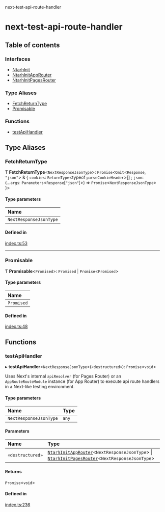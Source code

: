 next-test-api-route-handler

# next-test-api-route-handler

## Table of contents

### Interfaces

- [NtarhInit](interfaces/NtarhInit.md)
- [NtarhInitAppRouter](interfaces/NtarhInitAppRouter.md)
- [NtarhInitPagesRouter](interfaces/NtarhInitPagesRouter.md)

### Type Aliases

- [FetchReturnType](README.md#fetchreturntype)
- [Promisable](README.md#promisable)

### Functions

- [testApiHandler](README.md#testapihandler)

## Type Aliases

### FetchReturnType

Ƭ **FetchReturnType**\<`NextResponseJsonType`\>: `Promise`\<`Omit`\<`Response`, ``"json"``\> & \{ `cookies`: `ReturnType`\<typeof `parseCookieHeader`\>[] ; `json`: (...`args`: `Parameters`\<`Response`[``"json"``]\>) => `Promise`\<`NextResponseJsonType`\>  }\>

#### Type parameters

| Name |
| :------ |
| `NextResponseJsonType` |

#### Defined in

[index.ts:53](https://github.com/Xunnamius/next-test-api-route-handler/blob/7ba22ec/src/index.ts#L53)

___

### Promisable

Ƭ **Promisable**\<`Promised`\>: `Promised` \| `Promise`\<`Promised`\>

#### Type parameters

| Name |
| :------ |
| `Promised` |

#### Defined in

[index.ts:48](https://github.com/Xunnamius/next-test-api-route-handler/blob/7ba22ec/src/index.ts#L48)

## Functions

### testApiHandler

▸ **testApiHandler**\<`NextResponseJsonType`\>(`«destructured»`): `Promise`\<`void`\>

Uses Next's internal `apiResolver` (for Pages Router) or an
`AppRouteRouteModule` instance (for App Router) to execute api route handlers
in a Next-like testing environment.

#### Type parameters

| Name | Type |
| :------ | :------ |
| `NextResponseJsonType` | `any` |

#### Parameters

| Name | Type |
| :------ | :------ |
| `«destructured»` | [`NtarhInitAppRouter`](interfaces/NtarhInitAppRouter.md)\<`NextResponseJsonType`\> \| [`NtarhInitPagesRouter`](interfaces/NtarhInitPagesRouter.md)\<`NextResponseJsonType`\> |

#### Returns

`Promise`\<`void`\>

#### Defined in

[index.ts:236](https://github.com/Xunnamius/next-test-api-route-handler/blob/7ba22ec/src/index.ts#L236)
